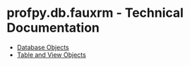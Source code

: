 # profpy.db.fauxrm - Technical Documentation
- [Database Objects](./Database.md)
- [Table and View Objects](./Handlers.md)

